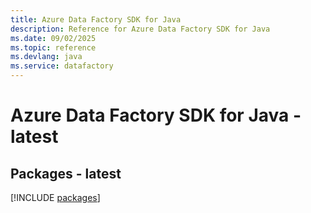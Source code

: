 ```yaml
---
title: Azure Data Factory SDK for Java
description: Reference for Azure Data Factory SDK for Java
ms.date: 09/02/2025
ms.topic: reference
ms.devlang: java
ms.service: datafactory
---
```

# Azure Data Factory SDK for Java - latest
## Packages - latest
[!INCLUDE [packages](data-factory-index.md)]